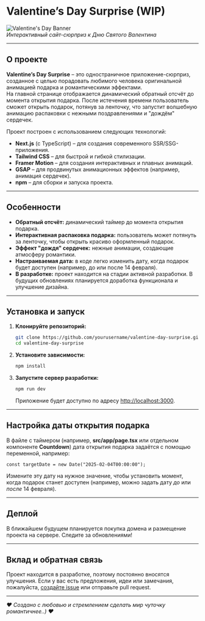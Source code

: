 
# Valentine’s Day Surprise (WIP)

![Valentine's Day Banner](https://via.placeholder.com/1200x300?text=Valentine's+Day+Surprise)  
*Интерактивный сайт-сюрприз к Дню Святого Валентина*

---

## О проекте

**Valentine’s Day Surprise** – это одностраничное приложение-сюрприз, созданное с целью порадовать любимого человека оригинальной анимацией подарка и романтическими эффектами.  
На главной странице отображается динамический обратный отсчёт до момента открытия подарка. После истечения времени пользователь сможет открыть подарок, потянув за ленточку, что запустит волшебную анимацию распаковки с нежными поздравлениями и "дождём" сердечек.

Проект построен с использованием следующих технологий:

- **Next.js** (с TypeScript) – для создания современного SSR/SSG-приложения.
- **Tailwind CSS** – для быстрой и гибкой стилизации.
- **Framer Motion** – для создания интерактивных и плавных анимаций.
- **GSAP** – для продвинутых анимационных эффектов (например, анимация сердечек).
- **npm** – для сборки и запуска проекта.

---

## Особенности

- **Обратный отсчёт:** динамический таймер до момента открытия подарка.
- **Интерактивная распаковка подарка:** пользователь может потянуть за ленточку, чтобы открыть красиво оформленный подарок.
- **Эффект "дождя" сердечек:** нежные анимации, создающие атмосферу романтики.
- **Настраиваемая дата:** в коде легко изменить дату, когда подарок будет доступен (например, до или после 14 февраля).
- **В разработке:** проект находится на стадии активной разработки. В будущих обновлениях планируется доработка функционала и улучшение дизайна.

---

## Установка и запуск

1. **Клонируйте репозиторий:**

   ```bash
   git clone https://github.com/yourusername/valentine-day-surprise.git
   cd valentine-day-surprise
   ```

2. **Установите зависимости:**

   ```bash
   npm install
   ```

3. **Запустите сервер разработки:**

   ```bash
   npm run dev
   ```

   Приложение будет доступно по адресу [http://localhost:3000](http://localhost:3000).

---

## Настройка даты открытия подарка

В файле с таймером (например, **src/app/page.tsx** или отдельном компоненте **Countdown**) дата открытия подарка задаётся с помощью переменной, например:

```tsx
const targetDate = new Date("2025-02-04T00:00:00");
```

Измените эту дату на нужное значение, чтобы установить момент, когда подарок станет доступен (например, можно задать дату _до_ или _после_ 14 февраля).

---

## Деплой

В ближайшем будущем планируется покупка домена и размещение проекта на сервере. Следите за обновлениями!

---

## Вклад и обратная связь

Проект находится в разработке, поэтому постоянно вносятся улучшения. Если у вас есть предложения, идеи или замечания, пожалуйста, [создайте issue](https://github.com/yourusername/valentine-day-surprise/issues) или отправьте pull request.

---


*❤️ Создано с любовью и стремлением сделать мир чуточку романтичнее..) ❤️*
